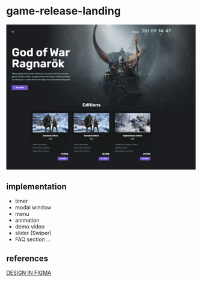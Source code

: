 # game-release-landing

![1](src/assets/images/screen.png)

## implementation

- timer
- modal window
- menu
- animation
- demo video
- slider (Swiper)
- FAQ section ...

## references

[DESIGN IN FIGMA](https://www.figma.com/file/WPk5N8ONd0DGuKWBUjkS6i/Untitled?node-id=0%3A1&t=twlYBy6NvhnKtNUU-0)
